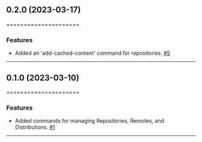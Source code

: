 ## 0.2.0 (2023-03-17)
=====================


### Features

- Added an 'add-cached-content' command for repositories.
  [#5](https://github.com/pulp/pulp-cli-maven/issues/5)


---


## 0.1.0 (2023-03-10)
=====================


### Features

- Added commands for managing Repositories, Remotes, and Distributions.
  [#1](https://github.com/pulp/pulp-cli-maven/issues/1)


---
